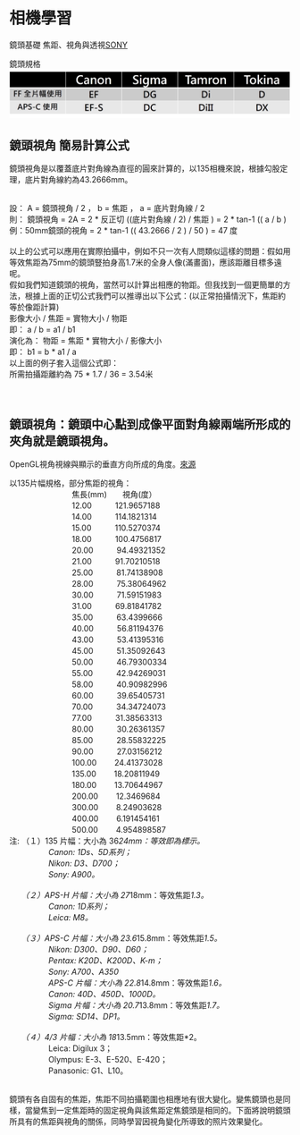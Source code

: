 # 相機學習

鏡頭基礎
焦距、視角與透視[SONY](https://www.sony.com.tw/zh/electronics/focal-length-angle-of-view-perspective)

鏡頭規格
![image](https://github.com/YeeMeaning/YM_interesting/blob/master/image/%E5%90%84%E5%BB%A0%E7%89%8C%E9%8F%A1%E9%A0%AD%E8%A6%8F%E6%A0%BC.png)

## 鏡頭視角 簡易計算公式

[](https://github.com/YeeMeaning/YM_interesting/blob/master/image/Camera%20FoV.png)

鏡頭視角是以覆蓋底片對角線為直徑的圓來計算的，以135相機來說，根據勾股定理，底片對角線約為43.2666mm。<br>
<br>

設： A = 鏡頭視角 / 2 ， b = 焦距 ， a = 底片對角線 / 2<br>
則： 鏡頭視角 = 2A = 2 * 反正切 ((底片對角線 / 2) / 焦距 ) = 2 * tan-1 (( a / b )<br>
例：50mm鏡頭的視角 = 2 * tan-1 (( 43.2666 / 2 ) / 50 ) = 47 度<br>
<br>
以上的公式可以應用在實際拍攝中，例如不只一次有人問類似這樣的問題：假如用等效焦距為75mm的鏡頭豎拍身高1.7米的全身人像(滿畫面)，應該距離目標多遠呢。<br>
假如我們知道鏡頭的視角，當然可以計算出相應的物距。但我找到一個更簡單的方法，根據上面的正切公式我們可以推導出以下公式：(以正常拍攝情況下，焦距約等於像距計算)<br>
影像大小 / 焦距 = 實物大小 / 物距<br>
即： a / b = a1 / b1  <br>
演化為： 物距 = 焦距 * 實物大小 / 影像大小<br>
即： b1 = b * a1 / a<br>
以上面的例子套入這個公式即：<br>
所需拍攝距離約為  75 * 1.7 / 36 = 3.54米<br>
<br>
<br>
## 鏡頭視角：鏡頭中心點到成像平面對角線兩端所形成的夾角就是鏡頭視角。<br>
OpenGL視角視線與顯示的垂直方向所成的角度。[來源](https://codertw.com/%E7%A8%8B%E5%BC%8F%E8%AA%9E%E8%A8%80/562893/)<br>

以135片幅規格，部分焦距的視角：<br>
　　　　　　　　焦長(mm)　　視角(度）<br>
　　　　　　　　12.00　　　121.9657188<br>
　　　　　　　　14.00　　　114.1821314<br>
　　　　　　　　15.00　　　110.5270374<br>
　　　　　　　　18.00　　　100.4756817<br>
　　　　　　　　20.00　　　94.49321352<br>
　　　　　　　　21.00　　　91.70210518<br>
　　　　　　　　25.00　　　81.74138908<br>
　　　　　　　　28.00　　　75.38064962<br>
　　　　　　　　30.00　　　71.59151983<br>
　　　　　　　　31.00　　　69.81841782<br>
　　　　　　　　35.00　　　63.4399666<br>
　　　　　　　　40.00　　　56.81194376<br>
　　　　　　　　43.00　　　53.41395316<br>
　　　　　　　　45.00　　　51.35092643<br>
　　　　　　　　50.00　　　46.79300334<br>
　　　　　　　　55.00　　　42.94269031<br>
　　　　　　　　58.00　　　40.90982996<br>
　　　　　　　　60.00　　　39.65405731<br>
　　　　　　　　70.00　　　34.34724073<br>
　　　　　　　　77.00　　　31.38563313<br>
　　　　　　　　80.00　　　30.26361357<br>
　　　　　　　　85.00　　　28.55832225<br>
　　　　　　　　90.00　　　27.03156212<br>
　　　　　　　　100.00　　 24.41373028<br>
　　　　　　　　135.00　　 18.20811949<br>
　　　　　　　　180.00　　 13.70644967<br>
　　　　　　　　200.00　　 12.3469684<br>
　　　　　　　　300.00　　 8.24903628<br>
　　　　　　　　400.00　　 6.191454161<br>
　　　　　　　　500.00　　 4.954898587<br>
注:   （１）135 片幅：大小為 36*24mm：等效即為標示。<br>
　　　　　Canon: 1Ds、5D系列；<br>
　　　　　Nikon: D3、D700；<br>
　　　　　Sony: A900。<br><br>
　　（２）APS-H 片幅：大小為 27*18mm：等效焦距*1.3。<br>
　　　　　Canon: 1D系列；<br>
　　　　　Leica: M8。<br><br>
　　（３）APS-C 片幅：大小為 23.6*15.8mm：等效焦距*1.5。<br>
　　　　　Nikon: D300、D90、D60；<br>
　　　　　Pentax: K20D、K200D、K-m；<br>
　　　　　Sony: A700、A350<br>
　　　　　APS-C 片幅：大小為 22.8*14.8mm：等效焦距*1.6。<br>
　　　　　Canon: 40D、450D、1000D。<br>
　　　　　Sigma 片幅：大小為 20.7*13.8mm：等效焦距*1.7。<br>
　　　　　Sigma: SD14、DP1。<br><br>
　　（４）4/3 片幅：大小為 18*13.5mm：等效焦距*2。<br>
　　　　　Leica: Digilux 3；<br>
　　　　　Olympus: E-3、E-520、E-420；<br>
　　　　　Panasonic: G1、L10。<br><br>

鏡頭有各自固有的焦距，焦距不同拍攝範圍也相應地有很大變化。變焦鏡頭也是同樣，當變焦到一定焦距時的固定視角與該焦距定焦鏡頭是相同的。下面將說明鏡頭所具有的焦距與視角的關係，同時學習因視角變化所導致的照片效果變化。


